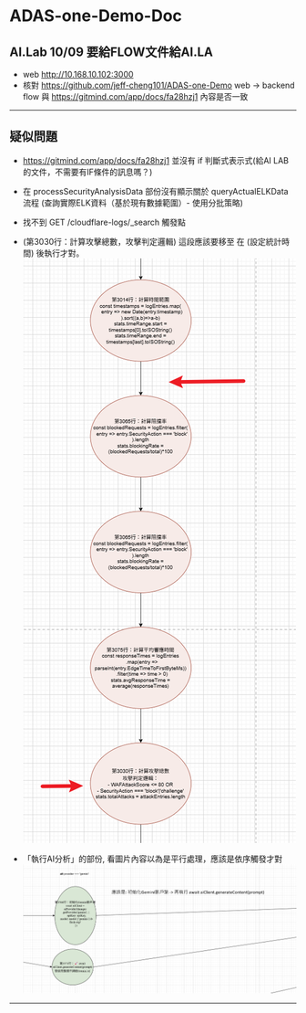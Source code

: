 # ADAS-one-Demo-Doc
## AI.Lab 10/09 要給FLOW文件給AI.LA
- web http://10.168.10.102:3000
- 核對 https://github.com/jeff-cheng101/ADAS-one-Demo web -> backend flow 與 https://gitmind.com/app/docs/fa28hzj1 內容是否一致

--- 

## 疑似問題

- https://gitmind.com/app/docs/fa28hzj1 並沒有 if 判斷式表示式(給AI LAB的文件，不需要有IF條件的訊息嗎？)

- 在 processSecurityAnalysisData 部份沒有顯示關於 queryActualELKData 流程 (查詢實際ELK資料（基於現有數據範圍）- 使用分批策略)

- 找不到 GET /cloudflare-logs/_search 觸發點

- (第3030行：計算攻擊總數，攻擊判定邏輯) 這段應該要移至 在 (設定統計時間) 後執行才對。![流程圖1](./calculateSecurityStats-1.png)

- 「執行AI分析」的部份, 看圖片內容以為是平行處理，應該是依序觸發才對![流程圖2](./security-analysis-ai-1.png)

---

